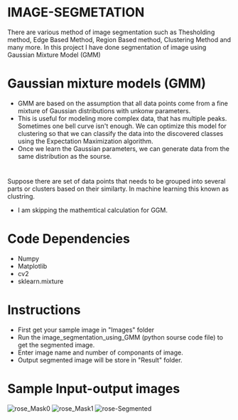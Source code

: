 # IMAGE-SEGMETATION
There are various method of image segmentation such as Thesholding method, Edge Based Method, Region Based method, Clustering Method and many more.
In this project I have done segmentation of image using Gaussian Mixture Model (GMM)

# Gaussian mixture models (GMM)

- GMM are based on the assumption that all data points come from a fine mixture of Gaussian distributions with unkonw parameters.
-  This is useful for modeling more complex data, that has multiple peaks. Sometimes one bell curve isn't enough. We can optimize this model for clustering so that we can classify the data into the discovered classes using the Expectation Maximization algorithm.
- Once we learn the Gaussian parameters, we can generate data from the same distribution as the sourse.
 #
 Suppose there are set of data points that needs to be grouped into several parts or clusters based on their similarty. In machine learning this known as  clustring.
 - I am skipping the mathemtical calculation for GGM.
 
 # Code Dependencies
 - Numpy
 - Matplotlib
 - cv2
 - sklearn.mixture
 # Instructions
 - First get your sample image in "Images" folder 
 - Run the image_segmentation_using_GMM (python sourse code file) to get the segmented image.
 - Enter image name and number of componants of image.
 - Output segmented image will be store in "Result" folder.
# Sample Input-output images
![rose_Mask0](https://user-images.githubusercontent.com/94883810/143035412-79445923-d60d-457c-985c-5399554d0fe5.jpg)
![rose_Mask1](https://user-images.githubusercontent.com/94883810/143035872-4aee7c0c-e52f-4fec-82fb-1b11741fd7ab.jpg)
![rose-Segmented](https://user-images.githubusercontent.com/94883810/143035951-edaa5e9c-32ee-4ae5-877e-d1eb6df371c7.jpg)





